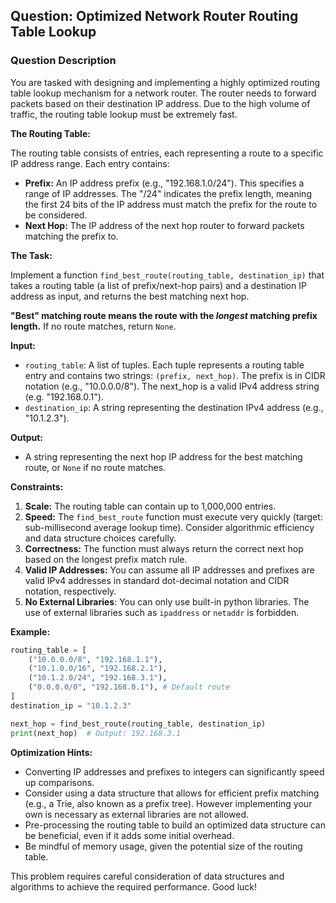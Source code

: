 ## Question: Optimized Network Router Routing Table Lookup

### Question Description

You are tasked with designing and implementing a highly optimized routing table lookup mechanism for a network router. The router needs to forward packets based on their destination IP address. Due to the high volume of traffic, the routing table lookup must be extremely fast.

**The Routing Table:**

The routing table consists of entries, each representing a route to a specific IP address range. Each entry contains:

*   **Prefix:** An IP address prefix (e.g., "192.168.1.0/24"). This specifies a range of IP addresses.  The "/24" indicates the prefix length, meaning the first 24 bits of the IP address must match the prefix for the route to be considered.
*   **Next Hop:** The IP address of the next hop router to forward packets matching the prefix to.

**The Task:**

Implement a function `find_best_route(routing_table, destination_ip)` that takes a routing table (a list of prefix/next-hop pairs) and a destination IP address as input, and returns the best matching next hop.

**"Best" matching route means the route with the *longest* matching prefix length.**  If no route matches, return `None`.

**Input:**

*   `routing_table`: A list of tuples. Each tuple represents a routing table entry and contains two strings: `(prefix, next_hop)`. The prefix is in CIDR notation (e.g., "10.0.0.0/8"). The next_hop is a valid IPv4 address string (e.g. "192.168.0.1").
*   `destination_ip`: A string representing the destination IPv4 address (e.g., "10.1.2.3").

**Output:**

*   A string representing the next hop IP address for the best matching route, or `None` if no route matches.

**Constraints:**

1.  **Scale:** The routing table can contain up to 1,000,000 entries.
2.  **Speed:** The `find_best_route` function must execute very quickly (target: sub-millisecond average lookup time).  Consider algorithmic efficiency and data structure choices carefully.
3.  **Correctness:** The function must always return the correct next hop based on the longest prefix match rule.
4.  **Valid IP Addresses:** You can assume all IP addresses and prefixes are valid IPv4 addresses in standard dot-decimal notation and CIDR notation, respectively.
5.  **No External Libraries**: You can only use built-in python libraries. The use of external libraries such as `ipaddress` or `netaddr` is forbidden.

**Example:**

```python
routing_table = [
    ("10.0.0.0/8", "192.168.1.1"),
    ("10.1.0.0/16", "192.168.2.1"),
    ("10.1.2.0/24", "192.168.3.1"),
    ("0.0.0.0/0", "192.168.0.1"), # Default route
]
destination_ip = "10.1.2.3"

next_hop = find_best_route(routing_table, destination_ip)
print(next_hop)  # Output: 192.168.3.1
```

**Optimization Hints:**

*   Converting IP addresses and prefixes to integers can significantly speed up comparisons.
*   Consider using a data structure that allows for efficient prefix matching (e.g., a Trie, also known as a prefix tree). However implementing your own is necessary as external libraries are not allowed.
*   Pre-processing the routing table to build an optimized data structure can be beneficial, even if it adds some initial overhead.
*   Be mindful of memory usage, given the potential size of the routing table.

This problem requires careful consideration of data structures and algorithms to achieve the required performance. Good luck!
